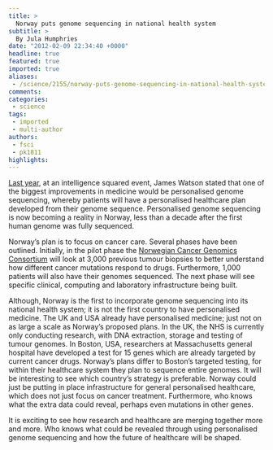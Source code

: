 ```yaml
---
title: >
  Norway puts genome sequencing in national health system
subtitle: >
  By Jula Humphries
date: "2012-02-09 22:34:40 +0000"
headline: true
featured: true
imported: true
aliases:
 - /science/2155/norway-puts-genome-sequencing-in-national-health-system
comments:
categories:
 - science
tags:
 - imported
 - multi-author
authors:
 - fsci
 - pk1811
highlights:
---
```


[Last year](http://www.intelligencesquared.com/events/james-watson), at an intelligence squared event, James Watson stated that one of the biggest improvements in medicine would be personalised genome sequencing, whereby patients will have a personalised healthcare plan developed from their genome sequence. Personalised genome sequencing is now becoming a reality in Norway, less than a decade after the first human genome was fully sequenced.

Norway’s plan is to focus on cancer care. Several phases have been outlined. Initially, in the pilot phase the [Norwegian Cancer Genomics Consortium](http://cancergenomics.no/) will look at 3,000 previous tumour biopsies to better understand how different cancer mutations respond to drugs. Furthermore, 1,000 patients will also have their genomes sequenced. The next phase will see specific clinical, computing and laboratory infrastructure being built.

Although, Norway is the first to incorporate genome sequencing into its national health system; it is not the first country to have personalised medicine. The UK and USA already have personalised medicine; just not on as large a scale as Norway’s proposed plans. In the UK, the NHS is currently only conducting research, with DNA extraction, storage and testing of tumour genomes. In Boston, USA, researchers at Massachusetts general hospital have developed a test for 15 genes which are already targeted by current cancer drugs. Norway’s plans differ to Boston’s targeted testing, for within their healthcare system they plan to sequence entire genomes. It will be interesting to see which country’s strategy is preferable. Norway could just be putting in place infrastructure for general personalised healthcare, which does not just focus on cancer treatment. Furthermore, who knows what the extra data could reveal, perhaps even mutations in other genes.

It is exciting to see how research and healthcare are merging together more and more. Who knows what could be revealed through using personalised genome sequencing and how the future of healthcare will be shaped.
